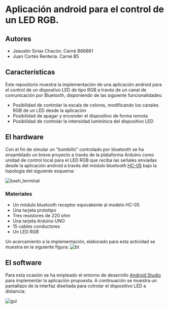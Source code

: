 # Aplicación android para el control de un LED RGB.

## Autores
- Jeaustin Sirias Chacón. Carné B66861
- Juan Cortés Rentería. Carné B5

## Características
Este repositorio muestra la implementación de una aplicación android para el control de un dispostivo LED de tipo RGB a través de un canal de comunicación por Bluetooth, disponiendo de las siguiente funcionalidades:

* Posibilidad de controlar la escala de colores, modificando los canales RGB de un LED desde la aplicación
* Posibilidad de apagar y encender el dispositivo de forma remota
* Posibilidad de controlar la intensidad luminínica del dispositivo LED

## El hardware
Con el fin de simular un "bombillo" controlado por bluetooth se ha ensamblado un breve proyecto a través de la plataforma Arduino como unidad de control local para el LED RGB que reciba las señales enviadas desde la aplicación android a través del módulo bluetooth [HC-05](https://www.microjpm.com/products/interface-base-board-serial-transceiver-bluetooth-module-for-hc-05-hc06/) bajo la topología del siguiente esquema:

![bash_terminal](https://i1.wp.com/randomnerdtutorials.com/wp-content/uploads/2017/04/rgb_led_controller.png?resize=455%2C595&quality=100&strip=all&ssl=1)

### Materiales
* Un módulo bluetooth receptor equivakente al modelo HC-05
* Una tarjeta prototipo
* Tres resistores de 220 ohm
* Una tarjeta Arduino UNO
* 15 cables conductores
* Un LED RGB 

Un acercamiento a la implementación, elaborado para esta actividad se muestra en la siguiente figura:
![bt](https://i.imgur.com/Tjyosu8.jpg)

## El software
Para esta ocasión se ha empleado el entorno de desarrollo [Android Studio](https://developer.android.com/studio) para implementar la aplicación propuesta. A continuación se muestra un pantallazo de la interfaz diseñada para cotrolar el dispositivo LED a distancia:

![gui](https://i.imgur.com/r7tVMV2.jpeg)
